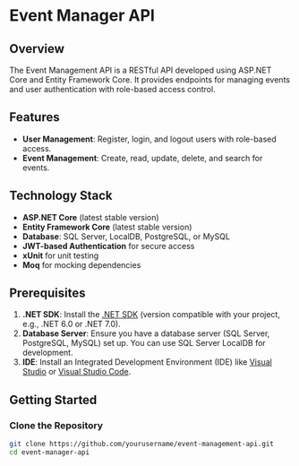 # Event Manager API

## Overview

The Event Management API is a RESTful API developed using ASP.NET Core and Entity Framework Core. It provides endpoints for managing events and user authentication with role-based access control. 

## Features

- **User Management**: Register, login, and logout users with role-based access.
- **Event Management**: Create, read, update, delete, and search for events.

## Technology Stack

- **ASP.NET Core** (latest stable version)
- **Entity Framework Core** (latest stable version)
- **Database**: SQL Server, LocalDB, PostgreSQL, or MySQL
- **JWT-based Authentication** for secure access
- **xUnit** for unit testing
- **Moq** for mocking dependencies

## Prerequisites

1. **.NET SDK**: Install the [.NET SDK](https://dotnet.microsoft.com/download) (version compatible with your project, e.g., .NET 6.0 or .NET 7.0).
2. **Database Server**: Ensure you have a database server (SQL Server, PostgreSQL, MySQL) set up. You can use SQL Server LocalDB for development.
3. **IDE**: Install an Integrated Development Environment (IDE) like [Visual Studio](https://visualstudio.microsoft.com/) or [Visual Studio Code](https://code.visualstudio.com/).

## Getting Started

### Clone the Repository

```bash
git clone https://github.com/yourusername/event-management-api.git
cd event-manager-api
